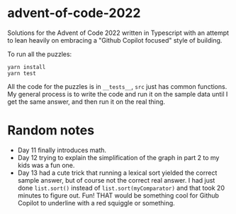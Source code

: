 # advent-of-code-2022

Solutions for the Advent of Code 2022 written in Typescript with an attempt
to lean heavily on embracing a "Github Copilot focused" style of building.

To run all the puzzles:

```
yarn install
yarn test
```

All the code for the puzzles is in `__tests__`, `src` just has common functions. My general
process is to write the code and run it on the sample data until I get the same answer, and then run it on the real thing.

# Random notes
* Day 11 finally introduces math.
* Day 12 trying to explain the simplification of the graph in part 2 to my kids was a fun one.
* Day 13 had a cute trick that running a lexical sort yielded the correct sample answer, but of course not the correct real answer. I had just done `list.sort()` instead of `list.sort(myComparator)` and that took 20 minutes to figure out. Fun! THAT would be something cool for Github Copilot to underline with a red squiggle or something.